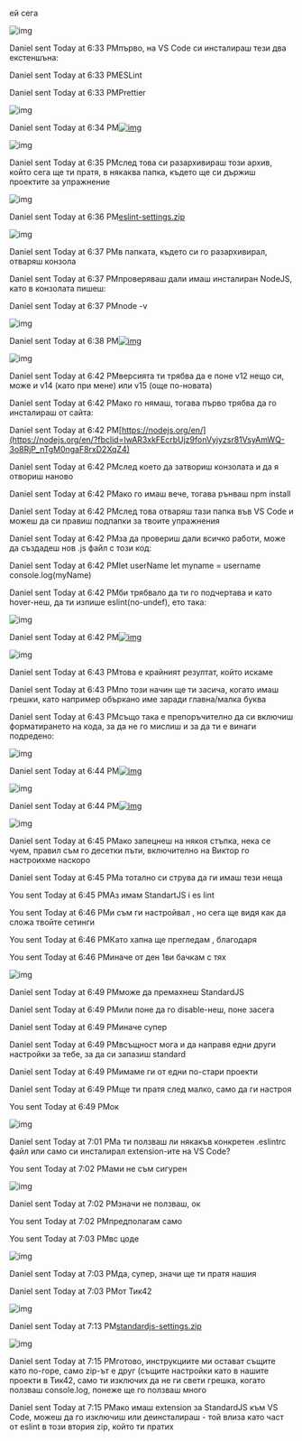 ей сега

![img](https://scontent.fsof10-1.fna.fbcdn.net/v/t1.0-1/c25.0.100.100a/p100x100/31766154_811114989098437_2895911137033846784_o.jpg?_nc_cat=105&ccb=2&_nc_sid=7206a8&_nc_ohc=4JgJS0iTm8sAX9jQdCt&_nc_ad=z-m&_nc_cid=0&_nc_ht=scontent.fsof10-1.fna&tp=27&oh=eb9ec79c4910f662dfb59c09e98aacf4&oe=601EAF59)

Daniel sent Today at 6:33 PMпърво, на VS Code си инсталираш тези два екстеншъна:

Daniel sent Today at 6:33 PMESLint

Daniel sent Today at 6:33 PMPrettier

![img](https://scontent.fsof10-1.fna.fbcdn.net/v/t1.0-1/c25.0.100.100a/p100x100/31766154_811114989098437_2895911137033846784_o.jpg?_nc_cat=105&ccb=2&_nc_sid=7206a8&_nc_ohc=4JgJS0iTm8sAX9jQdCt&_nc_ad=z-m&_nc_cid=0&_nc_ht=scontent.fsof10-1.fna&tp=27&oh=eb9ec79c4910f662dfb59c09e98aacf4&oe=601EAF59)

Daniel sent Today at 6:34 PM[![img](https://scontent.xx.fbcdn.net/v/t1.15752-0/s320x320/137252918_439919830361262_1977092618666370252_n.png?_nc_cat=108&ccb=2&_nc_sid=58c789&_nc_ohc=Fq3b1NKNKd4AX9BHcBm&_nc_ad=z-m&_nc_cid=0&_nc_ht=scontent.xx&_nc_tp=30&oh=5851da112cbccc3e6b81b3376cd2c32c&oe=601C2121)](https://www.facebook.com/messenger_media/?thread_id=100005998300976&attachment_id=439919827027929&message_id=mid.%24cAABa9Cl47OR9Dvh-zV23bMxIgCQz)



![img](https://scontent.fsof10-1.fna.fbcdn.net/v/t1.0-1/c25.0.100.100a/p100x100/31766154_811114989098437_2895911137033846784_o.jpg?_nc_cat=105&ccb=2&_nc_sid=7206a8&_nc_ohc=4JgJS0iTm8sAX9jQdCt&_nc_ad=z-m&_nc_cid=0&_nc_ht=scontent.fsof10-1.fna&tp=27&oh=eb9ec79c4910f662dfb59c09e98aacf4&oe=601EAF59)

Daniel sent Today at 6:35 PMслед това си разархивираш този архив, който сега ще ти пратя, в някаква папка, където ще си държиш проектите за упражнение

![img](https://scontent.fsof10-1.fna.fbcdn.net/v/t1.0-1/c25.0.100.100a/p100x100/31766154_811114989098437_2895911137033846784_o.jpg?_nc_cat=105&ccb=2&_nc_sid=7206a8&_nc_ohc=4JgJS0iTm8sAX9jQdCt&_nc_ad=z-m&_nc_cid=0&_nc_ht=scontent.fsof10-1.fna&tp=27&oh=eb9ec79c4910f662dfb59c09e98aacf4&oe=601EAF59)

Daniel sent Today at 6:36 PM[eslint-settings.zip](https://cdn.fbsbx.com/v/t59.2708-21/133593355_700453167337191_5654128293032963145_n.zip/eslint-settings.zip?_nc_cat=104&ccb=2&_nc_sid=0cab14&_nc_ohc=tGy6TuBL9RsAX_O7UWP&_nc_ht=cdn.fbsbx.com&oh=3d0bdf724ac19fe4c62538118b695e7f&oe=5FF9120F&dl=1)



![img](https://scontent.fsof10-1.fna.fbcdn.net/v/t1.0-1/c25.0.100.100a/p100x100/31766154_811114989098437_2895911137033846784_o.jpg?_nc_cat=105&ccb=2&_nc_sid=7206a8&_nc_ohc=4JgJS0iTm8sAX9jQdCt&_nc_ad=z-m&_nc_cid=0&_nc_ht=scontent.fsof10-1.fna&tp=27&oh=eb9ec79c4910f662dfb59c09e98aacf4&oe=601EAF59)

Daniel sent Today at 6:37 PMв папката, където си го разархивирал, отваряш конзола

Daniel sent Today at 6:37 PMпроверяваш дали имаш инсталиран NodeJS, като в конзолата пишеш:

Daniel sent Today at 6:37 PMnode -v

![img](https://scontent.fsof10-1.fna.fbcdn.net/v/t1.0-1/c25.0.100.100a/p100x100/31766154_811114989098437_2895911137033846784_o.jpg?_nc_cat=105&ccb=2&_nc_sid=7206a8&_nc_ohc=4JgJS0iTm8sAX9jQdCt&_nc_ad=z-m&_nc_cid=0&_nc_ht=scontent.fsof10-1.fna&tp=27&oh=eb9ec79c4910f662dfb59c09e98aacf4&oe=601EAF59)

Daniel sent Today at 6:38 PM[![img](https://scontent.xx.fbcdn.net/v/t1.15752-9/135289743_672362933430755_5580252525756680892_n.png?_nc_cat=109&ccb=2&_nc_sid=58c789&_nc_ohc=aUbhl9jWchYAX_dS4E6&_nc_ad=z-m&_nc_cid=0&_nc_ht=scontent.xx&oh=6576aac38573845eb8415ae449af7394&oe=601B9FAC)](https://www.facebook.com/messenger_media/?thread_id=100005998300976&attachment_id=672362930097422&message_id=mid.%24cAABa9Cl47OR9DvwA-V23ba2PQAb1)



![img](https://scontent.fsof10-1.fna.fbcdn.net/v/t1.0-1/c25.0.100.100a/p100x100/31766154_811114989098437_2895911137033846784_o.jpg?_nc_cat=105&ccb=2&_nc_sid=7206a8&_nc_ohc=4JgJS0iTm8sAX9jQdCt&_nc_ad=z-m&_nc_cid=0&_nc_ht=scontent.fsof10-1.fna&tp=27&oh=eb9ec79c4910f662dfb59c09e98aacf4&oe=601EAF59)

Daniel sent Today at 6:42 PMверсията ти трябва да е поне v12 нещо си, може и v14 (като при мене) или v15 (още по-новата)

Daniel sent Today at 6:42 PMако го нямаш, тогава първо трябва да го инсталираш от сайта:

Daniel sent Today at 6:42 PM[https://nodejs.org/en/](https://nodejs.org/en/?fbclid=IwAR3xkFEcrbUjz9fonVyiyzsr81VsyAmWQ-3o8RjP_nTgM0ngaF8rxD2XqZ4)

Daniel sent Today at 6:42 PMслед което да затвориш конзолата и да я отвориш наново

Daniel sent Today at 6:42 PMако го имаш вече, тогава рънваш npm install

Daniel sent Today at 6:42 PMслед това отваряш тази папка във VS Code и можеш да си правиш подпапки за твоите упражнения

Daniel sent Today at 6:42 PMза да провериш дали всичко работи, може да създадеш нов .js файл с този код:

Daniel sent Today at 6:42 PMlet userName let myname = username console.log(myName)

Daniel sent Today at 6:42 PMби трябвало да ти го подчертава и като hover-неш, да ти изпише eslint(no-undef), ето така:

![img](https://scontent.fsof10-1.fna.fbcdn.net/v/t1.0-1/c25.0.100.100a/p100x100/31766154_811114989098437_2895911137033846784_o.jpg?_nc_cat=105&ccb=2&_nc_sid=7206a8&_nc_ohc=4JgJS0iTm8sAX9jQdCt&_nc_ad=z-m&_nc_cid=0&_nc_ht=scontent.fsof10-1.fna&tp=27&oh=eb9ec79c4910f662dfb59c09e98aacf4&oe=601EAF59)

Daniel sent Today at 6:42 PM[![img](https://scontent.xx.fbcdn.net/v/t1.15752-0/p206x206/136216743_221519252851643_69929084953922499_n.png?_nc_cat=110&ccb=2&_nc_sid=58c789&_nc_ohc=uRiA8s-aR7YAX9Eb7OR&_nc_ad=z-m&_nc_cid=0&_nc_ht=scontent.xx&_nc_tp=30&oh=2d8dba62411ba8c9f1f6c94c31c2e9ec&oe=601CE647)](https://www.facebook.com/messenger_media/?thread_id=100005998300976&attachment_id=221519249518310&message_id=mid.%24cAABa9Cl47OR9Dv_J7123bp7DgAl-)



![img](https://scontent.fsof10-1.fna.fbcdn.net/v/t1.0-1/c25.0.100.100a/p100x100/31766154_811114989098437_2895911137033846784_o.jpg?_nc_cat=105&ccb=2&_nc_sid=7206a8&_nc_ohc=4JgJS0iTm8sAX9jQdCt&_nc_ad=z-m&_nc_cid=0&_nc_ht=scontent.fsof10-1.fna&tp=27&oh=eb9ec79c4910f662dfb59c09e98aacf4&oe=601EAF59)

Daniel sent Today at 6:43 PMтова е крайният резултат, който искаме

Daniel sent Today at 6:43 PMпо този начин ще ти засича, когато имаш грешки, като например объркано име заради главна/малка буква

Daniel sent Today at 6:43 PMсъщо така е препоръчително да си включиш форматирането на кода, за да не го мислиш и за да ти е винаги подредено:

![img](https://scontent.fsof10-1.fna.fbcdn.net/v/t1.0-1/c25.0.100.100a/p100x100/31766154_811114989098437_2895911137033846784_o.jpg?_nc_cat=105&ccb=2&_nc_sid=7206a8&_nc_ohc=4JgJS0iTm8sAX9jQdCt&_nc_ad=z-m&_nc_cid=0&_nc_ht=scontent.fsof10-1.fna&tp=27&oh=eb9ec79c4910f662dfb59c09e98aacf4&oe=601EAF59)

Daniel sent Today at 6:44 PM[![img](https://scontent.xx.fbcdn.net/v/t1.15752-0/s206x206/136696843_529364661359928_894512029732004651_n.png?_nc_cat=111&ccb=2&_nc_sid=58c789&_nc_ohc=VfY--YGW7N0AX_sT6tS&_nc_ad=z-m&_nc_cid=0&_nc_ht=scontent.xx&_nc_tp=30&oh=2c56158e5f67748b3356209150ebf13a&oe=601CD295)](https://www.facebook.com/messenger_media/?thread_id=100005998300976&attachment_id=529364658026595&message_id=mid.%24cAABa9Cl47OR9DwEU3V23bvKGACRJ)



![img](https://scontent.fsof10-1.fna.fbcdn.net/v/t1.0-1/c25.0.100.100a/p100x100/31766154_811114989098437_2895911137033846784_o.jpg?_nc_cat=105&ccb=2&_nc_sid=7206a8&_nc_ohc=4JgJS0iTm8sAX9jQdCt&_nc_ad=z-m&_nc_cid=0&_nc_ht=scontent.fsof10-1.fna&tp=27&oh=eb9ec79c4910f662dfb59c09e98aacf4&oe=601EAF59)

Daniel sent Today at 6:44 PM[![img](https://scontent.xx.fbcdn.net/v/t1.15752-0/s600x600/137217191_313911053316426_5163769168874686360_n.png?_nc_cat=104&ccb=2&_nc_sid=58c789&_nc_ohc=NSnqIWv2_TQAX8Yhax0&_nc_ad=z-m&_nc_cid=0&_nc_ht=scontent.xx&_nc_tp=30&oh=22ca0a00a80ba15a72b660c74442f029&oe=601D28B8)](https://www.facebook.com/messenger_media/?thread_id=100005998300976&attachment_id=313911049983093&message_id=mid.%24cAABa9Cl47OR9DwGOzl23bxDFgDnZ)



![img](https://scontent.fsof10-1.fna.fbcdn.net/v/t1.0-1/c25.0.100.100a/p100x100/31766154_811114989098437_2895911137033846784_o.jpg?_nc_cat=105&ccb=2&_nc_sid=7206a8&_nc_ohc=4JgJS0iTm8sAX9jQdCt&_nc_ad=z-m&_nc_cid=0&_nc_ht=scontent.fsof10-1.fna&tp=27&oh=eb9ec79c4910f662dfb59c09e98aacf4&oe=601EAF59)

Daniel sent Today at 6:45 PMако запецнеш на някоя стъпка, нека се чуем, правил съм го десетки пъти, включително на Виктор го настроихме наскоро

Daniel sent Today at 6:45 PMа тотално си струва да ги имаш тези неща

You sent Today at 6:45 PMАз имам StandartJS i es lint

You sent Today at 6:46 PMи съм ги настройвал , но сега ще видя как да сложа твойте сетинги

You sent Today at 6:46 PMКато хапна ще прегледам , благодаря

You sent Today at 6:46 PMиначе от ден 1ви бачкам с тях

![img](https://scontent.fsof10-1.fna.fbcdn.net/v/t1.0-1/c25.0.100.100a/p100x100/31766154_811114989098437_2895911137033846784_o.jpg?_nc_cat=105&ccb=2&_nc_sid=7206a8&_nc_ohc=4JgJS0iTm8sAX9jQdCt&_nc_ad=z-m&_nc_cid=0&_nc_ht=scontent.fsof10-1.fna&tp=27&oh=eb9ec79c4910f662dfb59c09e98aacf4&oe=601EAF59)

Daniel sent Today at 6:49 PMможе да премахнеш StandardJS

Daniel sent Today at 6:49 PMили поне да го disable-неш, поне засега

Daniel sent Today at 6:49 PMиначе супер

Daniel sent Today at 6:49 PMвсъщност мога и да направя едни други настройки за тебе, за да си запазиш standard

Daniel sent Today at 6:49 PMимаме ги от едни по-стари проекти

Daniel sent Today at 6:49 PMще ти пратя след малко, само да ги настроя

You sent Today at 6:49 PMок

![img](https://scontent.fsof10-1.fna.fbcdn.net/v/t1.0-1/c25.0.100.100a/p100x100/31766154_811114989098437_2895911137033846784_o.jpg?_nc_cat=105&ccb=2&_nc_sid=7206a8&_nc_ohc=4JgJS0iTm8sAX9jQdCt&_nc_ad=z-m&_nc_cid=0&_nc_ht=scontent.fsof10-1.fna&tp=27&oh=eb9ec79c4910f662dfb59c09e98aacf4&oe=601EAF59)

Daniel sent Today at 7:01 PMа ти ползваш ли някакъв конкретен .eslintrc файл или само си инсталирал extension-ите на VS Code?

You sent Today at 7:02 PMами не съм сигурен

![img](https://scontent.fsof10-1.fna.fbcdn.net/v/t1.0-1/c25.0.100.100a/p100x100/31766154_811114989098437_2895911137033846784_o.jpg?_nc_cat=105&ccb=2&_nc_sid=7206a8&_nc_ohc=4JgJS0iTm8sAX9jQdCt&_nc_ad=z-m&_nc_cid=0&_nc_ht=scontent.fsof10-1.fna&tp=27&oh=eb9ec79c4910f662dfb59c09e98aacf4&oe=601EAF59)

Daniel sent Today at 7:02 PMзначи не ползваш, ок

You sent Today at 7:02 PMпредполагам само

You sent Today at 7:03 PMвс цоде

![img](https://scontent.fsof10-1.fna.fbcdn.net/v/t1.0-1/c25.0.100.100a/p100x100/31766154_811114989098437_2895911137033846784_o.jpg?_nc_cat=105&ccb=2&_nc_sid=7206a8&_nc_ohc=4JgJS0iTm8sAX9jQdCt&_nc_ad=z-m&_nc_cid=0&_nc_ht=scontent.fsof10-1.fna&tp=27&oh=eb9ec79c4910f662dfb59c09e98aacf4&oe=601EAF59)

Daniel sent Today at 7:03 PMда, супер, значи ще ти пратя нашия

Daniel sent Today at 7:03 PMот Тик42

![img](https://scontent.fsof10-1.fna.fbcdn.net/v/t1.0-1/c25.0.100.100a/p100x100/31766154_811114989098437_2895911137033846784_o.jpg?_nc_cat=105&ccb=2&_nc_sid=7206a8&_nc_ohc=4JgJS0iTm8sAX9jQdCt&_nc_ad=z-m&_nc_cid=0&_nc_ht=scontent.fsof10-1.fna&tp=27&oh=eb9ec79c4910f662dfb59c09e98aacf4&oe=601EAF59)

Daniel sent Today at 7:13 PM[standardjs-settings.zip](https://cdn.fbsbx.com/v/t59.2708-21/133203860_410851960007181_675146405087337406_n.zip/standardjs-settings.zip?_nc_cat=104&ccb=2&_nc_sid=0cab14&_nc_ohc=mJuggS-FcAgAX_BOrHb&_nc_ht=cdn.fbsbx.com&oh=4060eea09888f9bb67ffb896f531fa32&oe=5FF8F576&dl=1)



![img](https://scontent.fsof10-1.fna.fbcdn.net/v/t1.0-1/c25.0.100.100a/p100x100/31766154_811114989098437_2895911137033846784_o.jpg?_nc_cat=105&ccb=2&_nc_sid=7206a8&_nc_ohc=4JgJS0iTm8sAX9jQdCt&_nc_ad=z-m&_nc_cid=0&_nc_ht=scontent.fsof10-1.fna&tp=27&oh=eb9ec79c4910f662dfb59c09e98aacf4&oe=601EAF59)

Daniel sent Today at 7:15 PMготово, инструкциите ми остават същите като по-горе, само zip-ът е друг (същите настройки като в нашите проекти в Тик42, само ти изключих да не ги свети грешка, когато ползваш console.log, понеже ще го ползваш много

Daniel sent Today at 7:15 PMако имаш extension за StandardJS към VS Code, можеш да го изключиш или деинсталираш - той влиза като част от eslint в този втория zip, който ти пратих